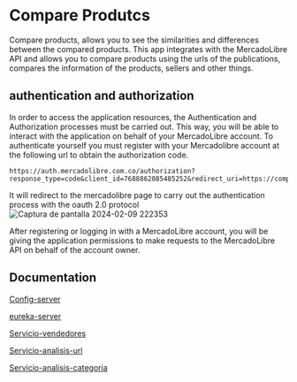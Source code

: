 
# Compare Produtcs

Compare products, allows you to see the similarities and differences between the compared products. This app integrates with the MercadoLibre API and allows you to compare products using the urls of the publications, compares the information of the products, sellers and other things.

## authentication and authorization

In order to access the application resources, the Authentication and Authorization processes must be carried out. This way, you will be able to interact with the application on behalf of your MercadoLibre account.
To authenticate yourself you must register with your Mercadolibre account at the following url to obtain the authorization code.

````https
https://auth.mercadolibre.com.co/authorization?response_type=code&client_id=7688862085485252&redirect_uri=https://compareproducts.com
````
It will redirect to the mercadolibre page to carry out the authentication process with the oauth 2.0 protocol
![Captura de pantalla 2024-02-09 222353](https://github.com/MateoRodriguez0/mercadolibre-products-comparator/assets/107595139/b192d65a-0594-437d-b36c-03a6b09878ed)

After registering or logging in with a MercadoLibre account, you will be giving the application permissions to make requests to the MercadoLibre API on behalf of the account owner.


## Documentation

[Config-server](https://github.com/MateoRodriguez0/mercadolibre-products-comparator/blob/master/config-server/README.md)

[eureka-server](https://github.com/MateoRodriguez0/mercadolibre-products-comparator/blob/master/eureka-server/README.md)

[Servicio-vendedores]()

[Servicio-analisis-url]()

[Servicio-analisis-categoria]()

